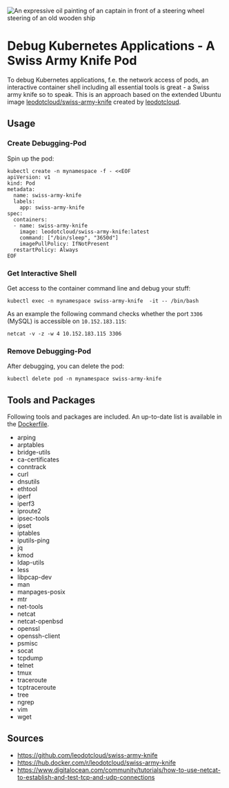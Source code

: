 ![An expressive oil painting of an captain in front of a steering wheel steering of an old wooden ship](images/DALL%C2%B7E%202023-04-15%2022.08.38%20-%20An%20expressive%20oil%20painting%20of%20a%20cabin%20of%20an%20old%20wooden%20ship.png)

# Debug Kubernetes Applications - A Swiss Army Knife Pod

To debug Kubernetes applications, f.e. the network access of pods, an interactive container shell including all essential tools is great - a Swiss army knife so to speak. This is an approach based on the extended Ubuntu image [leodotcloud/swiss-army-knife](https://hub.docker.com/r/leodotcloud/swiss-army-knife) created by [leodotcloud](https://github.com/leodotcloud).

## Usage 
### Create Debugging-Pod
Spin up the pod:

``` shell
kubectl create -n mynamespace -f - <<EOF
apiVersion: v1
kind: Pod
metadata:
  name: swiss-army-knife
  labels:
    app: swiss-army-knife
spec:
  containers:
  - name: swiss-army-knife
    image: leodotcloud/swiss-army-knife:latest
    command: ["/bin/sleep", "3650d"]
    imagePullPolicy: IfNotPresent
  restartPolicy: Always
EOF
```


### Get Interactive Shell

Get access to the container command line and debug your stuff:

``` shell
kubectl exec -n mynamespace swiss-army-knife  -it -- /bin/bash
```

As an example the following command checks whether the port `3306` (MySQL) is accessible on `10.152.183.115`:

``` shell
netcat -v -z -w 4 10.152.183.115 3306
```

### Remove Debugging-Pod

After debugging, you can delete the pod:
``` shell
kubectl delete pod -n mynamespace swiss-army-knife
```

## Tools and Packages

Following tools and packages are included. An up-to-date list is available in the [Dockerfile](https://github.com/leodotcloud/swiss-army-knife/blob/main/package/Dockerfile).

- arping
- arptables
- bridge-utils
- ca-certificates
- conntrack
- curl
- dnsutils
- ethtool
- iperf
- iperf3
- iproute2
- ipsec-tools
- ipset
- iptables
- iputils-ping
- jq
- kmod
- ldap-utils
- less
- libpcap-dev
- man
- manpages-posix
- mtr
- net-tools
- netcat
- netcat-openbsd
- openssl
- openssh-client
- psmisc
- socat
- tcpdump
- telnet
- tmux
- traceroute
- tcptraceroute
- tree
- ngrep
- vim
- wget

## Sources
- https://github.com/leodotcloud/swiss-army-knife
- https://hub.docker.com/r/leodotcloud/swiss-army-knife
- https://www.digitalocean.com/community/tutorials/how-to-use-netcat-to-establish-and-test-tcp-and-udp-connections
